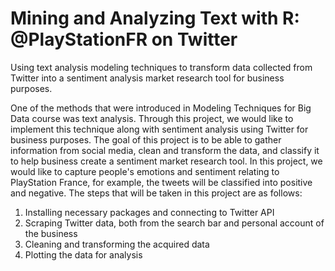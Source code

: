 # Mining and Analyzing Text with R: @PlayStationFR on Twitter

Using text analysis modeling techniques to transform data collected from Twitter into a sentiment analysis market research tool for business purposes.

One of the methods that were introduced in Modeling Techniques for Big Data course was text analysis. Through this project, we would like to implement this technique along with sentiment analysis using Twitter for business purposes. The goal of this project is to be able to gather information from social media, clean and transform the data, and classify it to help business create a sentiment market research tool.
In this project, we would like to capture people's emotions and sentiment relating to PlayStation France, for example, the tweets will be classified into positive and negative. The steps that will be taken in this project are as follows:
1. Installing necessary packages and connecting to Twitter API
2. Scraping Twitter data, both from the search bar and personal account of the business
3. Cleaning and transforming the acquired data
4. Plotting the data for analysis
